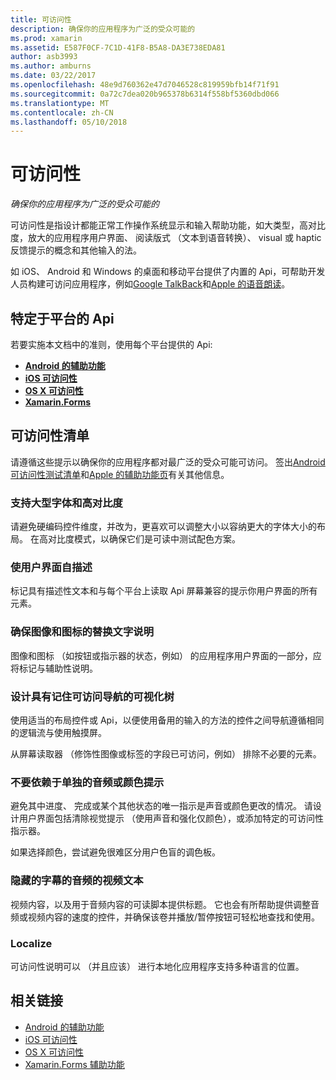 ```yaml
---
title: 可访问性
description: 确保你的应用程序为广泛的受众可能的
ms.prod: xamarin
ms.assetid: E587F0CF-7C1D-41F8-B5A8-DA3E738EDA81
author: asb3993
ms.author: amburns
ms.date: 03/22/2017
ms.openlocfilehash: 48e9d760362e47d7046528c819959bfb14f71f91
ms.sourcegitcommit: 0a72c7dea020b965378b6314f558bf5360dbd066
ms.translationtype: MT
ms.contentlocale: zh-CN
ms.lasthandoff: 05/10/2018
---
```

# <a name="accessibility"></a>可访问性

_确保你的应用程序为广泛的受众可能的_

可访问性是指设计都能正常工作操作系统显示和输入帮助功能，如大类型，高对比度，放大的应用程序用户界面、 阅读版式 （文本到语音转换）、 visual 或 haptic 反馈提示的概念和其他输入的法。

如 iOS、 Android 和 Windows 的桌面和移动平台提供了内置的 Api，可帮助开发人员构建可访问应用程序，例如[Google TalkBack](https://play.google.com/store/apps/details?id=com.google.android.marvin.talkback)和[Apple 的语音朗读](http://www.apple.com/accessibility/ios/voiceover/)。

## <a name="platform-specific-apis"></a>特定于平台的 Api

若要实施本文档中的准则，使用每个平台提供的 Api:

- [**Android 的辅助功能**](~/android/app-fundamentals/accessibility.md)
- [**iOS 可访问性**](~/ios/app-fundamentals/accessibility.md)
- [**OS X 可访问性**](~/mac/app-fundamentals/accessibility.md)
- [**Xamarin.Forms**](~/xamarin-forms/app-fundamentals/accessibility/index.md)

<a name="checklist" />

## <a name="accessibility-checklist"></a>可访问性清单

请遵循这些提示以确保你的应用程序都对最广泛的受众可能可访问。 签出[Android 可访问性测试清单](http://developer.android.com/training/accessibility/testing.html)和[Apple 的辅助功能页](http://www.apple.com/accessibility/)有关其他信息。

### <a name="support-large-fonts-and-high-contrast"></a>支持大型字体和高对比度

请避免硬编码控件维度，并改为，更喜欢可以调整大小以容纳更大的字体大小的布局。
在高对比度模式，以确保它们是可读中测试配色方案。

### <a name="make-the-user-interface-self-describing"></a>使用户界面自描述

标记具有描述性文本和与每个平台上读取 Api 屏幕兼容的提示你用户界面的所有元素。

### <a name="ensure-that-images-and-icons-have-an-alternate-text-description"></a>确保图像和图标的替换文字说明

图像和图标 （如按钮或指示器的状态，例如） 的应用程序用户界面的一部分，应将标记与辅助性说明。

### <a name="design-the-visual-tree-with-accessible-navigation-in-mind"></a>设计具有记住可访问导航的可视化树

使用适当的布局控件或 Api，以便使用备用的输入的方法的控件之间导航遵循相同的逻辑流与使用触摸屏。

从屏幕读取器 （修饰性图像或标签的字段已可访问，例如） 排除不必要的元素。

### <a name="dont-rely-on-audio-or-color-cues-alone"></a>不要依赖于单独的音频或颜色提示

避免其中进度、 完成或某个其他状态的唯一指示是声音或颜色更改的情况。 请设计用户界面包括清除视觉提示 （使用声音和强化仅颜色），或添加特定的可访问性指示器。

如果选择颜色，尝试避免很难区分用户色盲的调色板。

### <a name="captioning-for-video-text-for-audio"></a>隐藏的字幕的音频的视频文本

视频内容，以及用于音频内容的可读脚本提供标题。 它也会有所帮助提供调整音频或视频内容的速度的控件，并确保该卷并播放/暂停按钮可轻松地查找和使用。

### <a name="localize"></a>Localize

可访问性说明可以 （并且应该） 进行本地化应用程序支持多种语言的位置。



## <a name="related-links"></a>相关链接

- [Android 的辅助功能](~/android/app-fundamentals/accessibility.md)
- [iOS 可访问性](~/ios/app-fundamentals/accessibility.md)
- [OS X 可访问性](~/mac/app-fundamentals/accessibility.md)
- [Xamarin.Forms 辅助功能](~/xamarin-forms/app-fundamentals/accessibility/index.md)
